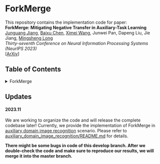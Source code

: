 # ForkMerge
This repository contains the implementation code for paper: <br>
__ForkMerge: Mitigating Negative Transfer in Auxiliary-Task Learning__ <br>
[Junguang Jiang](https://junguangjiang.github.io), [Baixu Chen](https://thucbx99.github.io), [Ximei Wang](https://wxm17.github.io/), Junwei Pan, Dapeng Liu, Jie Jiang, [Mingsheng Long](http://ise.thss.tsinghua.edu.cn/~mlong/)<br>
_Thirty-seventh Conference on Neural Information Processing Systems (NeurIPS 2023)_ <br>
[[ArXiv](https://arxiv.org/abs/2301.12618)]

## Table of Contents

<details>
  <summary>ForkMerge</summary>

- [Updates](#updates)

</details>

## Updates

#### 2023.11

We are working to organize the code and will release the complete codebase later! 
Currently, we provide the implementation of ForkMerge in [auxiliary domain image recognition](./auxiliary_domain_image_recognition) scenario. 
Please refer to [auxiliary_domain_image_recognition/README.md](./auxiliary_domain_image_recognition/README.md) for details.

**There might be some bugs in code of this develop branch. 
After we double-check the code and make sure to reproduce our results, we will merge it into the master branch.**
